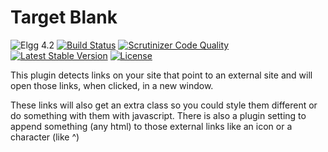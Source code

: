 Target Blank
============

![Elgg 4.2](https://img.shields.io/badge/Elgg-4.2-green.svg)
[![Build Status](https://scrutinizer-ci.com/g/ColdTrick/target_blank/badges/build.png?b=master)](https://scrutinizer-ci.com/g/ColdTrick/target_blank/build-status/master)
[![Scrutinizer Code Quality](https://scrutinizer-ci.com/g/ColdTrick/target_blank/badges/quality-score.png?b=master)](https://scrutinizer-ci.com/g/ColdTrick/target_blank/?branch=master)
[![Latest Stable Version](https://poser.pugx.org/coldtrick/target_blank/v/stable.svg)](https://packagist.org/packages/coldtrick/target_blank)
[![License](https://poser.pugx.org/coldtrick/target_blank/license.svg)](https://packagist.org/packages/coldtrick/target_blank)

This plugin detects links on your site that point to an external site and will open those links, when clicked, in a new window.

These links will also get an extra class so you could style them different or do something with them with javascript.
There is also a plugin setting to append something (any html) to those external links like an icon or a character (like ^)
